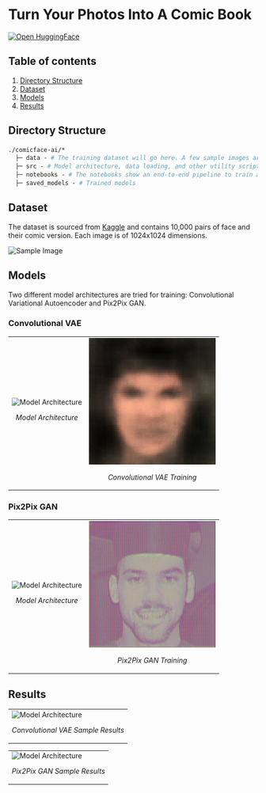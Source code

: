 # Turn Your Photos Into A Comic Book

<a target="_blank" href="https://huggingface.co/spaces/kmnis/comicface.ai">
  <img src="https://img.shields.io/badge/%F0%9F%A4%97%20Hugging%20Face-Demo-blue" alt="Open HuggingFace"/>
</a>

## Table of contents
1. [Directory Structure](#dir)
2. [Dataset](#dataset)
3. [Models](#models)
4. [Results](#results)

## Directory Structure <a name="dir"></a>

```graphql
./comicface-ai/*
  ├─ data - # The training dataset will go here. A few sample images are added for reference
  ├─ src - # Model architecture, data loading, and other utility scripts are saved here
  ├─ notebooks - # The notebooks show an end-to-end pipeline to train and infer the models. The notebook names are self-explanatory
  ├─ saved_models - # Trained models
```

## Dataset <a name="dataset"></a>
The dataset is sourced from [Kaggle](https://www.kaggle.com/datasets/defileroff/comic-faces-paired-synthetic-v2) and contains 10,000 pairs of face and their comic version. Each image is of 1024x1024 dimensions.

![Sample Image](https://github.com/kmnis/comicface-ai/assets/20987291/a1e9c4b7-b89b-482f-9dcd-ac424116ce5e)

## Models <a name="models"></a>
Two different model architectures are tried for training: Convolutional Variational Autoencoder and Pix2Pix GAN.

### Convolutional VAE

<table>
  <tr>
    <td>
      <img src="https://github.com/kmnis/comicface-ai/assets/20987291/8172ff0d-8208-4d88-a646-d880ff61739a" alt="Model Architecture" width="500"/>
      <p align="center"><em>Model Architecture</em></p>
    </td>
    <td>
      <img src="saved_models/vae/training_progress/vae_training.gif" alt="Image 2"/>
      <p align="center"><em>Convolutional VAE Training</em></p>
    </td>
  </tr>
</table>

### Pix2Pix GAN

<table>
  <tr>
    <td>
      <img src="https://github.com/kmnis/comicface-ai/assets/20987291/b2123082-a1f0-4094-adec-4585a3d8a6bb" alt="Model Architecture" width="500"/>
      <p align="center"><em>Model Architecture</em></p>
    </td>
    <td>
      <img src="saved_models/pix2pix/training_progress/pix2pix_training.gif" alt="Image 2"/>
      <p align="center"><em>Pix2Pix GAN Training</em></p>
    </td>
  </tr>
</table>

## Results <a name="results"></a>

<table>
  <tr>
    <td>
      <img src="https://github.com/kmnis/comicface-ai/assets/20987291/0a163dc0-6fb5-4e13-b80e-f7e855bf9055" alt="Model Architecture" width="100%"/>
      <p align="center"><em>Convolutional VAE Sample Results</em></p>
    </td>
  </tr>
</table>

<table>
  <tr>
    <td>
      <img src="https://github.com/kmnis/comicface-ai/assets/20987291/b919f988-7e60-4f88-96dc-460b7e2767b0" alt="Model Architecture" width="100%"/>
      <p align="center"><em>Pix2Pix GAN Sample Results</em></p>
    </td>
  </tr>
</table>
